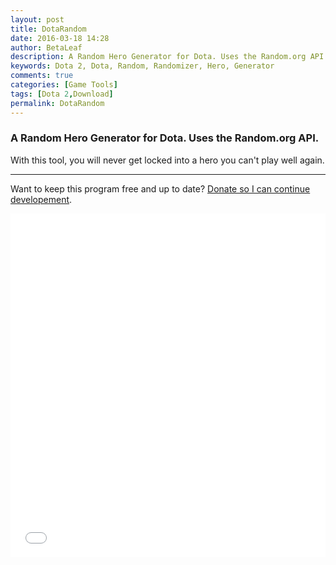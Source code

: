 ```yaml
---
layout: post
title: DotaRandom
date: 2016-03-18 14:28
author: BetaLeaf
description: A Random Hero Generator for Dota. Uses the Random.org API.
keywords: Dota 2, Dota, Random, Randomizer, Hero, Generator
comments: true
categories: [Game Tools]
tags: [Dota 2,Download]
permalink: DotaRandom
---
```

### A Random Hero Generator for Dota. Uses the Random.org API.  

With this tool, you will never get locked into a hero you can't play well again.  

---  

Want to keep this program free and up to date? [Donate so I can continue developement](https://shop.betaleaf.net/item/donate).  

<iframe src="{{ site.url }}/stats.html?username=BetaLeaf&repository=DotaRandom" width="100%" height="550px" frameborder="0"></iframe>  



